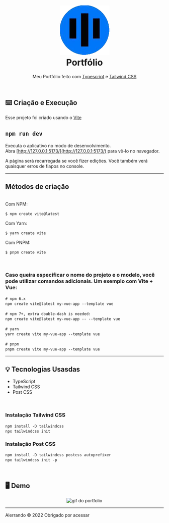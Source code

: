 <h1 align="center">
    <img src="./github/icon.png" alt="icone do site">
    </br>
    Portfólio
</h1>

<p align="center">Meu Portfólio feito com <a href="https://www.typescriptlang.org/">Typescript</a> e <a href="https://tailwindcss.com/docs/installation">Tailwind CSS</a></p>

</br>

## ⌨️ Criação e Execução

<p>Esse projeto foi criado usando o <a href="https://vitejs.dev/guide/">Vite</a></p>

## `npm run dev`
Executa o aplicativo no modo de desenvolvimento.<br />
Abra [http://127.0.0.1:5173/](http://127.0.0.1:5173/) para vê-lo no navegador.

A página será recarregada se você fizer edições.
Você também verá quaisquer erros de fiapos no console.</p>
<hr>

## Métodos de criação
<br>
Com NPM:

```
$ npm create vite@latest
```

Com Yarn:
```
$ yarn create vite
```

Com PNPM:
```
$ pnpm create vite
```
</br>
<h3>Caso queira especificar o nome do projeto e o modelo, você pode utilizar comandos adicionais. Um exemplo com Vite + Vue:</h3>

```
# npm 6.x
npm create vite@latest my-vue-app --template vue

# npm 7+, extra double-dash is needed:
npm create vite@latest my-vue-app -- --template vue

# yarn
yarn create vite my-vue-app --template vue

# pnpm
pnpm create vite my-vue-app --template vue
```
<hr>

## 💡 Tecnologias Usasdas
<ul>
<li>TypeScript
<li>Tailwind CSS
<li>Post CSS
</ul>
</br>
<h3>Instalação Tailwind CSS</h3>

```
npm install -D tailwindcss
npx tailwindcss init
```

<h3>Instalação Post CSS</h3>

```
npm install -D tailwindcss postcss autoprefixer
npx tailwindcss init -p
```


</br>

## 🖥️ Demo

<div align="center">
    <img src="./github/PortfolioPc.gif" alt="gif do portfolio" />
</div>

<hr />
<p>Alerrando © 2022 Obrigado por acessar</p>